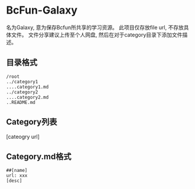 # BcFun-Galaxy

  名为Galaxy, 意为保存Bcfun所共享的学习资源。
  此项目仅存放file url, 不存放具体文件。
  文件分享建议上传至个人网盘, 然后在对于category目录下添加文件描述。
## 目录格式
```
/root
../category1
....category1.md
../category2
....category2.md
..README.md
```
## Category列表
[cateogry url]
## Category.md格式
```
##[name]
url: xxx
[desc]
```

